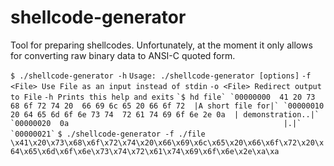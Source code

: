 shellcode-generator
===================

Tool for preparing shellcodes. Unfortunately, at the moment it only allows
for converting raw binary data to ANSI-C quoted form.

`$ ./shellcode-generator -h`
`Usage: ./shellcode-generator [options]`
`-f <File> Use File as an input instead of stdin`
`-o <File> Redirect output to File`
`-h Prints this help and exits`
``
`$ hd file`
`00000000  41 20 73 68 6f 72 74 20  66 69 6c 65 20 66 6f 72  |A short file for|`
`00000010  20 64 65 6d 6f 6e 73 74  72 61 74 69 6f 6e 2e 0a  | demonstration..|`
`00000020  0a                                                |.|`
`00000021`
``
`$ ./shellcode-generator -f ./file`
`\x41\x20\x73\x68\x6f\x72\x74\x20\x66\x69\x6c\x65\x20\x66\x6f\x72\x20\x64\x65\x6d\x6f\x6e\x73\x74\x72\x61\x74\x69\x6f\x6e\x2e\xa\xa`


